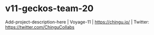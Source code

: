 # v11-geckos-team-20
Add-project-description-here | Voyage-11 | https://chingu.io/ | Twitter: https://twitter.com/ChinguCollabs
